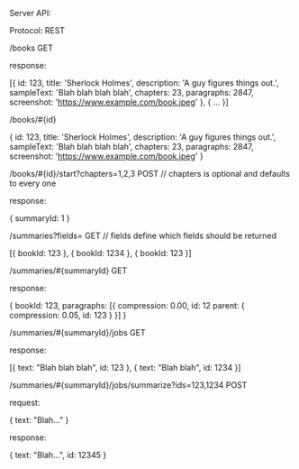 Server API:

Protocol: REST

/books GET

response:

[{
  id: 123,
  title: 'Sherlock Holmes',
  description: 'A guy figures things out.',
  sampleText: 'Blah blah blah blah',
  chapters: 23,
  paragraphs: 2847,
  screenshot: 'https://www.example.com/book.jpeg'
}, {
  ...
}]

/books/#{id}

{
  id: 123,
  title: 'Sherlock Holmes',
  description: 'A guy figures things out.',
  sampleText: 'Blah blah blah blah',
  chapters: 23,
  paragraphs: 2847,
  screenshot: 'https://www.example.com/book.jpeg'
}

/books/#{id}/start?chapters=1,2,3 POST // chapters is optional and defaults to every one

response: 

{
  summaryId: 1
}

/summaries?fields= GET // fields define which fields should be returned

[{
  bookId: 123
}, {
  bookId: 1234
}, {
  bookId: 123
}]

/summaries/#{summaryId} GET

response:

{
  bookId: 123, 
  paragraphs: [{
    compression: 0.00,
    id: 12
    parent: {
      compression: 0.05,
      id: 123
    }
  }]
}

/summaries/#{summaryId}/jobs GET

response:

[{
  text: "Blah blah blah",
  id: 123
}, {
  text: "Blah blah",
  id: 1234
}]

/summaries/#{summaryId}/jobs/summarize?ids=123,1234 POST

request:

{
  text: "Blah..."
}

response: 

{
  text: "Blah...",
  id: 12345
}



